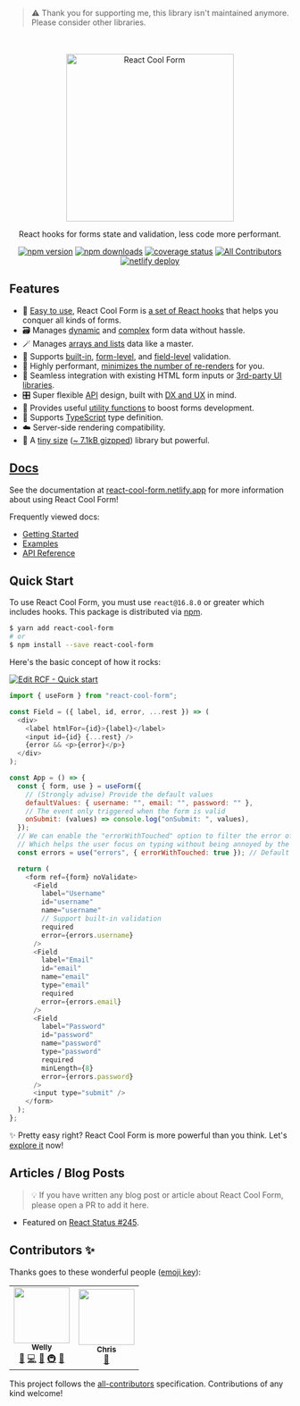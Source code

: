 > ⚠️ Thank you for supporting me, this library isn't maintained anymore. Please consider other libraries.

<p align="center">
  <br/><br/>
  <a href="https://react-cool-form.netlify.app" title="React Cool Form"><img src="https://react-cool-form.netlify.app/img/logo-github.svg" width="300px" alt="React Cool Form"></a>
</p>

<p align="center">React hooks for forms state and validation, less code more performant.</p>

<div align="center">

[![npm version](https://img.shields.io/npm/v/react-cool-form?style=flat-square)](https://www.npmjs.com/package/react-cool-form)
[![npm downloads](https://img.shields.io/npm/dt/react-cool-form?style=flat-square)](https://www.npmtrends.com/react-cool-form)
[![coverage status](https://img.shields.io/coveralls/github/wellyshen/react-cool-form?style=flat-square)](https://coveralls.io/github/wellyshen/react-cool-form?branch=master)
[![All Contributors](https://img.shields.io/badge/all_contributors-2-orange.svg?style=flat-square)](#contributors-)
[![netlify deploy](https://img.shields.io/netlify/3c201e27-b611-4512-b827-9523af7a1ae5?style=flat-square)](https://app.netlify.com/sites/react-cool-form/deploys)

</div>

## Features

- 🎣 [Easy to use](https://react-cool-form.netlify.app/docs/getting-started/integration-an-existing-form), React Cool Form is [a set of React hooks](https://react-cool-form.netlify.app/docs/api-reference/use-form) that helps you conquer all kinds of forms.
- 🗃 Manages [dynamic](https://react-cool-form.netlify.app/docs/examples/conditional-fields) and [complex](https://react-cool-form.netlify.app/docs/getting-started/complex-structures) form data without hassle.
- 🪄 Manages [arrays and lists](https://react-cool-form.netlify.app/docs/getting-started/arrays-and-lists) data like a master.
- 🚦 Supports [built-in](https://react-cool-form.netlify.app/docs/getting-started/validation-guide#built-in-validation), [form-level](https://react-cool-form.netlify.app/docs/getting-started/validation-guide#form-level-validation), and [field-level](https://react-cool-form.netlify.app/docs/getting-started/validation-guide#field-level-validation) validation.
- 🚀 Highly performant, [minimizes the number of re-renders](https://react-cool-form.netlify.app#performance-matters) for you.
- 🧱 Seamless integration with existing HTML form inputs or [3rd-party UI libraries](https://react-cool-form.netlify.app/docs/getting-started/3rd-party-ui-libraries).
- 🎛 Super flexible [API](https://react-cool-form.netlify.app/docs/api-reference/use-form) design, built with [DX and UX](https://react-cool-form.netlify.app/docs) in mind.
- 🔩 Provides useful [utility functions](https://react-cool-form.netlify.app/docs/api-reference/utility-functions) to boost forms development.
- 📜 Supports [TypeScript](https://react-cool-form.netlify.app/docs/getting-started/typescript-support) type definition.
- ☁️ Server-side rendering compatibility.
- 🦔 A [tiny size](https://react-cool-form.netlify.app/docs/getting-started/bundle-size-overview) ([~ 7.1kB gizpped](https://bundlephobia.com/result?p=react-cool-form)) library but powerful.

## [Docs](https://react-cool-form.netlify.app)

See the documentation at [react-cool-form.netlify.app](https://react-cool-form.netlify.app) for more information about using React Cool Form!

Frequently viewed docs:

- [Getting Started](https://react-cool-form.netlify.app/docs)
- [Examples](https://react-cool-form.netlify.app/docs/examples/basic)
- [API Reference](https://react-cool-form.netlify.app/docs/api-reference/use-form)

## Quick Start

To use React Cool Form, you must use `react@16.8.0` or greater which includes hooks. This package is distributed via [npm](https://www.npmjs.com/package/react-cool-form).

```sh
$ yarn add react-cool-form
# or
$ npm install --save react-cool-form
```

Here's the basic concept of how it rocks:

[![Edit RCF - Quick start](https://codesandbox.io/static/img/play-codesandbox.svg)](https://codesandbox.io/s/rcf-quick-start-j8p1l?fontsize=14&hidenavigation=1&theme=dark)

```js
import { useForm } from "react-cool-form";

const Field = ({ label, id, error, ...rest }) => (
  <div>
    <label htmlFor={id}>{label}</label>
    <input id={id} {...rest} />
    {error && <p>{error}</p>}
  </div>
);

const App = () => {
  const { form, use } = useForm({
    // (Strongly advise) Provide the default values
    defaultValues: { username: "", email: "", password: "" },
    // The event only triggered when the form is valid
    onSubmit: (values) => console.log("onSubmit: ", values),
  });
  // We can enable the "errorWithTouched" option to filter the error of an un-blurred field
  // Which helps the user focus on typing without being annoyed by the error message
  const errors = use("errors", { errorWithTouched: true }); // Default is "false"

  return (
    <form ref={form} noValidate>
      <Field
        label="Username"
        id="username"
        name="username"
        // Support built-in validation
        required
        error={errors.username}
      />
      <Field
        label="Email"
        id="email"
        name="email"
        type="email"
        required
        error={errors.email}
      />
      <Field
        label="Password"
        id="password"
        name="password"
        type="password"
        required
        minLength={8}
        error={errors.password}
      />
      <input type="submit" />
    </form>
  );
};
```

✨ Pretty easy right? React Cool Form is more powerful than you think. Let's [explore it](https://react-cool-form.netlify.app) now!

## Articles / Blog Posts 

> 💡 If you have written any blog post or article about React Cool Form, please open a PR to add it here.

- Featured on [React Status #245](https://react.statuscode.com/issues/245).

## Contributors ✨

Thanks goes to these wonderful people ([emoji key](https://allcontributors.org/docs/en/emoji-key)):

<!-- ALL-CONTRIBUTORS-LIST:START - Do not remove or modify this section -->
<!-- prettier-ignore-start -->
<!-- markdownlint-disable -->
<table>
  <tr>
    <td align="center"><a href="http://wellyshen.com"><img src="https://avatars.githubusercontent.com/u/21308003?v=4?s=100" width="100px;" alt=""/><br /><sub><b>Welly</b></sub></a><br /><a href="#ideas-wellyshen" title="Ideas, Planning, & Feedback">🤔</a> <a href="https://github.com/wellyshen/react-cool-form/commits?author=wellyshen" title="Code">💻</a> <a href="https://github.com/wellyshen/react-cool-form/commits?author=wellyshen" title="Documentation">📖</a> <a href="#infra-wellyshen" title="Infrastructure (Hosting, Build-Tools, etc)">🚇</a> <a href="#maintenance-wellyshen" title="Maintenance">🚧</a></td>
    <td align="center"><a href="https://github.com/Chris-James"><img src="https://avatars.githubusercontent.com/u/4596428?v=4?s=100" width="100px;" alt=""/><br /><sub><b>Chris</b></sub></a><br /><a href="https://github.com/wellyshen/react-cool-form/issues?q=author%3AChris-James" title="Bug reports">🐛</a></td>
  </tr>
</table>

<!-- markdownlint-restore -->
<!-- prettier-ignore-end -->

<!-- ALL-CONTRIBUTORS-LIST:END -->

This project follows the [all-contributors](https://github.com/all-contributors/all-contributors) specification. Contributions of any kind welcome!
